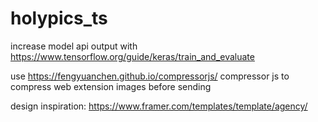 # holypics_ts

increase model api output with https://www.tensorflow.org/guide/keras/train_and_evaluate


use https://fengyuanchen.github.io/compressorjs/ compressor js to compress web extension images before sending

design inspiration: https://www.framer.com/templates/template/agency/